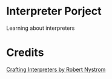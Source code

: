# Interpreter Porject

Learning about interpreters

# Credits

[Crafting Interpreters by Robert Nystrom](https://craftinginterpreters.com/)